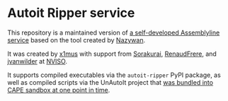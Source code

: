 # Autoit Ripper service
This repository is a maintained version of [a self-developed Assemblyline service](https://github.com/NVISOsecurity/assemblyline-service-autoit-ripper) based on the tool created by [Nazywan](https://github.com/nazywam/AutoIt-Ripper).

It was created by [x1mus](https://github.com/x1mus) with support from [Sorakurai](https://github.com/Sorakurai), [RenaudFrere](https://github.com/RenaudFrere), and [jvanwilder](https://github.com/jvanwilder) at [NVISO](https://github.com/NVISOsecurity).

It supports compiled executables via the `autoit-ripper` PyPI package, as well as compiled scripts via the UnAutoIt project that [was bundled into CAPE sandbox at one point in time](https://github.com/kevoreilly/CAPEv2/blob/master/lib/cuckoo/common/integrations/file_extra_info.py#L735).
